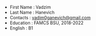 * First Name : Vadzim
* Last Name : Hanevich
* Contacts : vadim0ganevich@gmail.com
* Education : FAMCS BSU, 2018-2022
* English : B1

